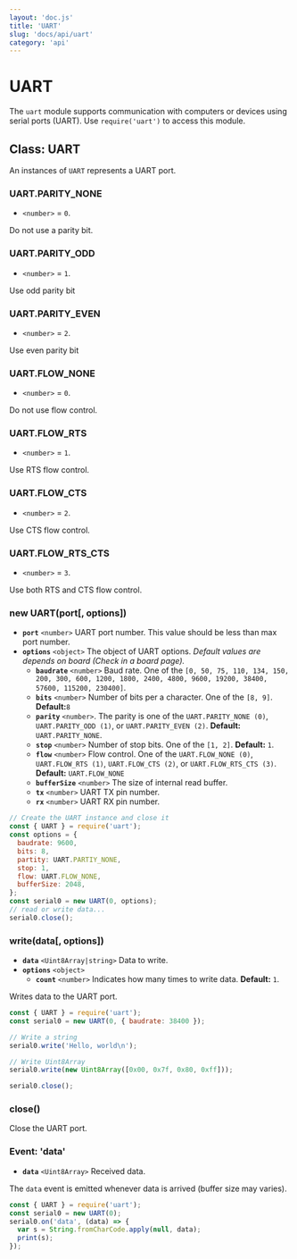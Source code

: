 ```yaml
---
layout: 'doc.js'
title: 'UART'
slug: 'docs/api/uart'
category: 'api'
---
```


# UART

The `uart` module supports communication with computers or devices using serial ports (UART). Use `require('uart')` to access this module.

## Class: UART

An instances of `UART` represents a UART port.

### UART.PARITY_NONE

- `<number>` = `0`.

Do not use a parity bit.

### UART.PARITY_ODD

- `<number>` = `1`.

Use odd parity bit

### UART.PARITY_EVEN

- `<number>` = `2`.

Use even parity bit

### UART.FLOW_NONE

- `<number>` = `0`.

Do not use flow control.

### UART.FLOW_RTS

- `<number>` = `1`.

Use RTS flow control.

### UART.FLOW_CTS

- `<number>` = `2`.

Use CTS flow control.

### UART.FLOW_RTS_CTS

- `<number>` = `3`.

Use both RTS and CTS flow control.

### new UART(port\[, options])

- **`port`** `<number>` UART port number. This value should be less than max port number.
- **`options`** `<object>` The object of UART options. _Default values are depends on board (Check in a board page)._
  - **`baudrate`** `<number>` Baud rate. One of the `[0, 50, 75, 110, 134, 150, 200, 300, 600, 1200, 1800, 2400, 4800, 9600, 19200, 38400, 57600, 115200, 230400]`.
  - **`bits`** `<number>` Number of bits per a character. One of the `[8, 9]`. **Default:**`8`
  - **`parity`** `<number>`. The parity is one of the `UART.PARITY_NONE (0)`, `UART.PARITY_ODD (1)`, or `UART.PARITY_EVEN (2)`. **Default:** `UART.PARITY_NONE`.
  - **`stop`** `<number>` Number of stop bits. One of the `[1, 2]`. **Default:** `1`.
  - **`flow`** `<number>` Flow control. One of the `UART.FLOW_NONE (0)`, `UART.FLOW_RTS (1)`, `UART.FLOW_CTS (2)`, or `UART.FLOW_RTS_CTS (3)`. **Default:** `UART.FLOW_NONE`
  - **`bufferSize`** `<number>` The size of internal read buffer.
  - **`tx`** `<number>` UART TX pin number.
  - **`rx`** `<number>` UART RX pin number.

```javascript
// Create the UART instance and close it
const { UART } = require('uart');
const options = {
  baudrate: 9600,
  bits: 8,
  partity: UART.PARTIY_NONE,
  stop: 1,
  flow: UART.FLOW_NONE,
  bufferSize: 2048,
};
const serial0 = new UART(0, options);
// read or write data...
serial0.close();
```

### write(data\[, options])

- **`data`** `<Uint8Array|string>` Data to write.
- **`options`** `<object>`&#x20;
  - **`count`** `<number>` Indicates how many times to write data. **Default:** `1`.

Writes data to the UART port.

```javascript
const { UART } = require('uart');
const serial0 = new UART(0, { baudrate: 38400 });

// Write a string
serial0.write('Hello, world\n');

// Write Uint8Array
serial0.write(new Uint8Array([0x00, 0x7f, 0x80, 0xff]));

serial0.close();
```

### close()

Close the UART port.

### Event: 'data'

- **`data`** `<Uint8Array>` Received data.

The `data` event is emitted whenever data is arrived (buffer size may varies).

```javascript
const { UART } = require('uart');
const serial0 = new UART(0);
serial0.on('data', (data) => {
  var s = String.fromCharCode.apply(null, data);
  print(s);
});
```
